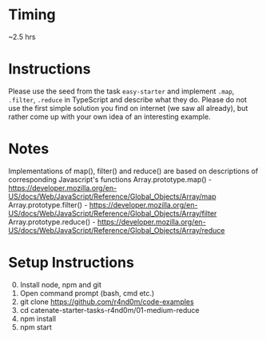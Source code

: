 # Timing

~2.5 hrs

# Instructions

Please use the seed from the task `easy-starter` and implement `.map`, `.filter`, `.reduce` in TypeScript and describe what they do. Please do not use the first simple solution you find on internet (we saw all already), but rather come up with your own idea of an interesting example.


# Notes

Implementations of map(), filter() and reduce() are based on descriptions of corresponding Javascript's functions
Array.prototype.map() - https://developer.mozilla.org/en-US/docs/Web/JavaScript/Reference/Global_Objects/Array/map
Array.prototype.filter() - https://developer.mozilla.org/en-US/docs/Web/JavaScript/Reference/Global_Objects/Array/filter
Array.prototype.reduce() - https://developer.mozilla.org/en-US/docs/Web/JavaScript/Reference/Global_Objects/Array/reduce

# Setup Instructions

0. Install node, npm and git
1. Open command prompt (bash, cmd etc.)
1. git clone https://github.com/r4nd0m/code-examples
2. cd catenate-starter-tasks-r4nd0m/01-medium-reduce
3. npm install
4. npm start
